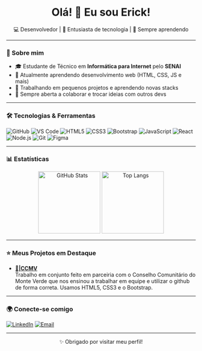 <h1 align="center">Olá! 👋 Eu sou Erick!</h1>

<p align="center">
  💻 Desenvolvedor | 🚀 Entusiasta de tecnologia | 🎯 Sempre aprendendo
</p>

---

### 🚀 Sobre mim

- 🎓 Estudante de Técnico em **Informática para Internet** pelo **SENAI**
- 🌱 Atualmente aprendendo desenvolvimento web (HTML, CSS, JS e mais)
- 🔭 Trabalhando em pequenos projetos e aprendendo novas stacks
- 🤝 Sempre aberta a colaborar e trocar ideias com outros devs

---

### 🛠️ Tecnologias & Ferramentas

![GitHub](https://img.shields.io/badge/GitHub-100000?style=for-the-badge&logo=github&logoColor=white)
![VS Code](https://img.shields.io/badge/VS_Code-007ACC?style=for-the-badge&logo=visual-studio-code&logoColor=white)
![HTML5](https://img.shields.io/badge/HTML5-E34F26?style=for-the-badge&logo=html5&logoColor=white)
![CSS3](https://img.shields.io/badge/CSS3-1572B6?style=for-the-badge&logo=css3&logoColor=white)
![Bootstrap](https://img.shields.io/badge/Bootstrap-563D7C?style=for-the-badge&logo=bootstrap&logoColor=white)
![JavaScript](https://img.shields.io/badge/JavaScript-F7DF1E?style=for-the-badge&logo=javascript&logoColor=black)
![React](https://img.shields.io/badge/React-20232A?style=for-the-badge&logo=react&logoColor=61DAFB)
![Node.js](https://img.shields.io/badge/Node.js-339933?style=for-the-badge&logo=nodedotjs&logoColor=white)
![Git](https://img.shields.io/badge/Git-F05032?style=for-the-badge&logo=git&logoColor=white)
![Figma](https://img.shields.io/badge/Figma-F24E1E?style=for-the-badge&logo=figma&logoColor=white)

---

### 📊 Estatísticas

<p align="center">
  <img src="https://github-readme-stats.vercel.app/api?username=Sotnaslegit&show_icons=true&theme=radical" alt="GitHub Stats" height="165">
  <img src="https://github-readme-stats.vercel.app/api/top-langs/?username=Sotnaslegit&layout=compact&theme=radical" alt="Top Langs" height="165">
</p>

---

### ⭐ Meus Projetos em Destaque

- **[🌄|CCMV](https://github.com/Sotnaslegit/conselho-comunitario-mv)**  
  Trabalho em conjunto feito em parceiria com o Conselho Comunitário do Monte Verde que nos ensinou a trabalhar em equipe e utilizar o github de forma correta. Usamos HTML5, CSS3 e o Bootstrap.
  
---

### 🌍 Conecte-se comigo

[![LinkedIn](https://img.shields.io/badge/LinkedIn-0077B5?style=for-the-badge&logo=linkedin&logoColor=white)](https://www.linkedin.com/in/erick-rodrigues-dos-santos-67238b368/)
[![Email](https://img.shields.io/badge/Email-D14836?style=for-the-badge&logo=gmail&logoColor=white)](mailto:erickrgs1611@gmail.com)

---

<p align="center">✨ Obrigado por visitar meu perfil!</p>
